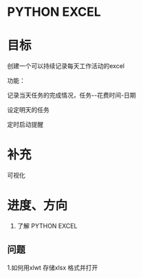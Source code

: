 # PYTHON EXCEL

# 目标

创建一个可以持续记录每天工作活动的excel

功能：

记录当天任务的完成情况，任务--花费时间-日期

设定明天的任务

定时启动提醒

# 补充

可视化

# 进度、方向

1. 了解 PYTHON EXCEL

## 问题

1.如何用xlwt 存储xlsx 格式并打开

